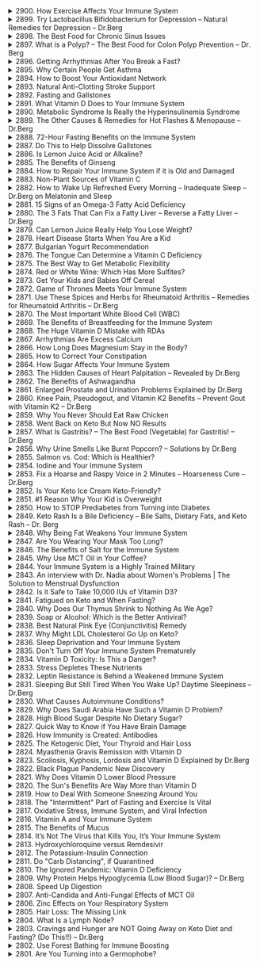 <details>
<summary>2900. How Exercise Affects Your Immune System</summary><br>

<a href="https://www.youtube.com/watch?v=q8ikSYtVExs" target="_blank">
    <img src="https://img.youtube.com/vi/q8ikSYtVExs/maxresdefault.jpg" atl="[Youtube]" width="200">
</a>


</details>

<details>
<summary>2899. Try Lactobacillus Bifidobacterium for Depression – Natural Remedies for Depression – Dr.Berg</summary><br>

<a href="https://www.youtube.com/watch?v=bKZ7P9f1UU8" target="_blank">
    <img src="https://img.youtube.com/vi/bKZ7P9f1UU8/maxresdefault.jpg" atl="[Youtube]" width="200">
</a>


</details>

<details>
<summary>2898. The Best Food for Chronic Sinus Issues</summary><br>

<a href="https://www.youtube.com/watch?v=-A_qqTy4fEw" target="_blank">
    <img src="https://img.youtube.com/vi/-A_qqTy4fEw/maxresdefault.jpg" atl="[Youtube]" width="200">
</a>


</details>

<details>
<summary>2897. What is a Polyp? – The Best Food for Colon Polyp Prevention – Dr. Berg</summary><br>

<a href="https://www.youtube.com/watch?v=R7jp_VHJKkg" target="_blank">
    <img src="https://img.youtube.com/vi/R7jp_VHJKkg/maxresdefault.jpg" atl="[Youtube]" width="200">
</a>


</details>

<details>
<summary>2896. Getting Arrhythmias After You Break a Fast?</summary><br>

<a href="https://www.youtube.com/watch?v=0ZkA8zHXdtE" target="_blank">
    <img src="https://img.youtube.com/vi/0ZkA8zHXdtE/maxresdefault.jpg" atl="[Youtube]" width="200">
</a>


</details>

<details>
<summary>2895. Why Certain People Get Asthma</summary><br>

<a href="https://www.youtube.com/watch?v=c2w1A01lSmM" target="_blank">
    <img src="https://img.youtube.com/vi/c2w1A01lSmM/maxresdefault.jpg" atl="[Youtube]" width="200">
</a>


</details>

<details>
<summary>2894. How to Boost Your Antioxidant Network</summary><br>

<a href="https://www.youtube.com/watch?v=-cm-hpjK8gs" target="_blank">
    <img src="https://img.youtube.com/vi/-cm-hpjK8gs/maxresdefault.jpg" atl="[Youtube]" width="200">
</a>


</details>

<details>
<summary>2893. Natural Anti-Clotting Stroke Support</summary><br>

<a href="https://www.youtube.com/watch?v=wjTYVmU32qQ" target="_blank">
    <img src="https://img.youtube.com/vi/wjTYVmU32qQ/maxresdefault.jpg" atl="[Youtube]" width="200">
</a>


</details>

<details>
<summary>2892. Fasting and Gallstones</summary><br>

<a href="https://www.youtube.com/watch?v=2lGuXBwudKw" target="_blank">
    <img src="https://img.youtube.com/vi/2lGuXBwudKw/maxresdefault.jpg" atl="[Youtube]" width="200">
</a>


</details>

<details>
<summary>2891. What Vitamin D Does to Your Immune System</summary><br>

<a href="https://www.youtube.com/watch?v=EvGH3kG5u4c" target="_blank">
    <img src="https://img.youtube.com/vi/EvGH3kG5u4c/maxresdefault.jpg" atl="[Youtube]" width="200">
</a>


</details>

<details>
<summary>2890. Metabolic Syndrome Is Really the Hyperinsulinemia Syndrome</summary><br>

<a href="https://www.youtube.com/watch?v=P1gB0RTqi-I" target="_blank">
    <img src="https://img.youtube.com/vi/P1gB0RTqi-I/maxresdefault.jpg" atl="[Youtube]" width="200">
</a>


</details>

<details>
<summary>2889. The Other Causes & Remedies for Hot Flashes & Menopause – Dr.Berg</summary><br>

<a href="https://www.youtube.com/watch?v=M-9GzRP904g" target="_blank">
    <img src="https://img.youtube.com/vi/M-9GzRP904g/maxresdefault.jpg" atl="[Youtube]" width="200">
</a>


</details>

<details>
<summary>2888. 72-Hour Fasting Benefits on the Immune System</summary><br>

<a href="https://www.youtube.com/watch?v=q9tgNrgYOPI" target="_blank">
    <img src="https://img.youtube.com/vi/q9tgNrgYOPI/maxresdefault.jpg" atl="[Youtube]" width="200">
</a>


</details>

<details>
<summary>2887. Do This to Help Dissolve Gallstones</summary><br>

<a href="https://www.youtube.com/watch?v=j5C68hmOBy0" target="_blank">
    <img src="https://img.youtube.com/vi/j5C68hmOBy0/maxresdefault.jpg" atl="[Youtube]" width="200">
</a>


</details>

<details>
<summary>2886. Is Lemon Juice Acid or Alkaline?</summary><br>

<a href="https://www.youtube.com/watch?v=3UH0jatfoQI" target="_blank">
    <img src="https://img.youtube.com/vi/3UH0jatfoQI/maxresdefault.jpg" atl="[Youtube]" width="200">
</a>


</details>

<details>
<summary>2885. The Benefits of Ginseng</summary><br>

<a href="https://www.youtube.com/watch?v=o2itz0s7RP8" target="_blank">
    <img src="https://img.youtube.com/vi/o2itz0s7RP8/maxresdefault.jpg" atl="[Youtube]" width="200">
</a>


</details>

<details>
<summary>2884. How to Repair Your Immune System if it is Old and Damaged</summary><br>

<a href="https://www.youtube.com/watch?v=EdeBok0jOT0" target="_blank">
    <img src="https://img.youtube.com/vi/EdeBok0jOT0/maxresdefault.jpg" atl="[Youtube]" width="200">
</a>


</details>

<details>
<summary>2883. Non-Plant Sources of Vitamin C</summary><br>

<a href="https://www.youtube.com/watch?v=xVKsKzRBwag" target="_blank">
    <img src="https://img.youtube.com/vi/xVKsKzRBwag/maxresdefault.jpg" atl="[Youtube]" width="200">
</a>


</details>

<details>
<summary>2882. How to Wake Up Refreshed Every Morning – Inadequate Sleep – Dr.Berg on Melatonin and Sleep</summary><br>

<a href="https://www.youtube.com/watch?v=PxYQLRSsdus" target="_blank">
    <img src="https://img.youtube.com/vi/PxYQLRSsdus/maxresdefault.jpg" atl="[Youtube]" width="200">
</a>


</details>

<details>
<summary>2881. 15 Signs of an Omega-3 Fatty Acid Deficiency</summary><br>

<a href="https://www.youtube.com/watch?v=aDmw9WiUfcE" target="_blank">
    <img src="https://img.youtube.com/vi/aDmw9WiUfcE/maxresdefault.jpg" atl="[Youtube]" width="200">
</a>


</details>

<details>
<summary>2880. The 3 Fats That Can Fix a Fatty Liver –  Reverse a Fatty Liver – Dr.Berg</summary><br>

<a href="https://www.youtube.com/watch?v=l6kfGsAnV0w" target="_blank">
    <img src="https://img.youtube.com/vi/l6kfGsAnV0w/maxresdefault.jpg" atl="[Youtube]" width="200">
</a>


</details>

<details>
<summary>2879. Can Lemon Juice Really Help You Lose Weight?</summary><br>

<a href="https://www.youtube.com/watch?v=2Z6xbpuUsds" target="_blank">
    <img src="https://img.youtube.com/vi/2Z6xbpuUsds/maxresdefault.jpg" atl="[Youtube]" width="200">
</a>


</details>

<details>
<summary>2878. Heart Disease Starts When You Are a Kid</summary><br>

<a href="https://www.youtube.com/watch?v=bXDqiZGkBZw" target="_blank">
    <img src="https://img.youtube.com/vi/bXDqiZGkBZw/maxresdefault.jpg" atl="[Youtube]" width="200">
</a>


</details>

<details>
<summary>2877. Bulgarian Yogurt Recommendation</summary><br>

<a href="https://www.youtube.com/watch?v=rHlQ6Ea9oWw" target="_blank">
    <img src="https://img.youtube.com/vi/rHlQ6Ea9oWw/maxresdefault.jpg" atl="[Youtube]" width="200">
</a>


</details>

<details>
<summary>2876. The Tongue Can Determine a Vitamin C Deficiency</summary><br>

<a href="https://www.youtube.com/watch?v=T1YLaPKNJx8" target="_blank">
    <img src="https://img.youtube.com/vi/T1YLaPKNJx8/maxresdefault.jpg" atl="[Youtube]" width="200">
</a>


</details>

<details>
<summary>2875. The Best Way to Get Metabolic Flexibility</summary><br>

<a href="https://www.youtube.com/watch?v=PqtS67ov0XU" target="_blank">
    <img src="https://img.youtube.com/vi/PqtS67ov0XU/maxresdefault.jpg" atl="[Youtube]" width="200">
</a>


</details>

<details>
<summary>2874. Red or White Wine: Which Has More Sulfites?</summary><br>

<a href="https://www.youtube.com/watch?v=iMj5Edcc2bw" target="_blank">
    <img src="https://img.youtube.com/vi/iMj5Edcc2bw/maxresdefault.jpg" atl="[Youtube]" width="200">
</a>


</details>

<details>
<summary>2873. Get Your Kids and Babies Off Cereal</summary><br>

<a href="https://www.youtube.com/watch?v=E2vfxw6pY3g" target="_blank">
    <img src="https://img.youtube.com/vi/E2vfxw6pY3g/maxresdefault.jpg" atl="[Youtube]" width="200">
</a>


</details>

<details>
<summary>2872. Game of Thrones Meets Your Immune System</summary><br>

<a href="https://www.youtube.com/watch?v=VON01PTcu2g" target="_blank">
    <img src="https://img.youtube.com/vi/VON01PTcu2g/maxresdefault.jpg" atl="[Youtube]" width="200">
</a>


</details>

<details>
<summary>2871. Use These Spices and Herbs for Rheumatoid Arthritis – Remedies for Rheumatoid Arthritis – Dr.Berg</summary><br>

<a href="https://www.youtube.com/watch?v=dMygKOOhcgA" target="_blank">
    <img src="https://img.youtube.com/vi/dMygKOOhcgA/maxresdefault.jpg" atl="[Youtube]" width="200">
</a>


</details>

<details>
<summary>2870. The Most Important White Blood Cell (WBC)</summary><br>

<a href="https://www.youtube.com/watch?v=3rFnlRtGDZs" target="_blank">
    <img src="https://img.youtube.com/vi/3rFnlRtGDZs/maxresdefault.jpg" atl="[Youtube]" width="200">
</a>


</details>

<details>
<summary>2869. The Benefits of Breastfeeding for the Immune System</summary><br>

<a href="https://www.youtube.com/watch?v=Cs-zHOB2Elc" target="_blank">
    <img src="https://img.youtube.com/vi/Cs-zHOB2Elc/maxresdefault.jpg" atl="[Youtube]" width="200">
</a>


</details>

<details>
<summary>2868. The Huge Vitamin D Mistake with RDAs</summary><br>

<a href="https://www.youtube.com/watch?v=wq1HcFAg4fQ" target="_blank">
    <img src="https://img.youtube.com/vi/wq1HcFAg4fQ/maxresdefault.jpg" atl="[Youtube]" width="200">
</a>


</details>

<details>
<summary>2867. Arrhythmias Are Excess Calcium</summary><br>

<a href="https://www.youtube.com/watch?v=6aaKbsrHLCo" target="_blank">
    <img src="https://img.youtube.com/vi/6aaKbsrHLCo/maxresdefault.jpg" atl="[Youtube]" width="200">
</a>


</details>

<details>
<summary>2866. How Long Does Magnesium Stay in the Body?</summary><br>

<a href="https://www.youtube.com/watch?v=Ul2MRZWnGCA" target="_blank">
    <img src="https://img.youtube.com/vi/Ul2MRZWnGCA/maxresdefault.jpg" atl="[Youtube]" width="200">
</a>


</details>

<details>
<summary>2865. How to Correct Your Constipation</summary><br>

<a href="https://www.youtube.com/watch?v=Fi0PLevPrbk" target="_blank">
    <img src="https://img.youtube.com/vi/Fi0PLevPrbk/maxresdefault.jpg" atl="[Youtube]" width="200">
</a>


</details>

<details>
<summary>2864. How Sugar Affects Your Immune System</summary><br>

<a href="https://www.youtube.com/watch?v=mqd-MdtES4s" target="_blank">
    <img src="https://img.youtube.com/vi/mqd-MdtES4s/maxresdefault.jpg" atl="[Youtube]" width="200">
</a>


</details>

<details>
<summary>2863. The Hidden Causes of Heart Palpitation – Revealed by Dr.Berg</summary><br>

<a href="https://www.youtube.com/watch?v=QiiCtjZ1y6I" target="_blank">
    <img src="https://img.youtube.com/vi/QiiCtjZ1y6I/maxresdefault.jpg" atl="[Youtube]" width="200">
</a>


</details>

<details>
<summary>2862. The Benefits of Ashwagandha</summary><br>

<a href="https://www.youtube.com/watch?v=3BjwBvy8mLs" target="_blank">
    <img src="https://img.youtube.com/vi/3BjwBvy8mLs/maxresdefault.jpg" atl="[Youtube]" width="200">
</a>


</details>

<details>
<summary>2861. Enlarged Prostate and Urination Problems Explained by Dr.Berg</summary><br>

<a href="https://www.youtube.com/watch?v=R3gnuGfhh88" target="_blank">
    <img src="https://img.youtube.com/vi/R3gnuGfhh88/maxresdefault.jpg" atl="[Youtube]" width="200">
</a>


</details>

<details>
<summary>2860. Knee Pain, Pseudogout, and Vitamin K2 Benefits – Prevent Gout with Vitamin K2 – Dr.Berg</summary><br>

<a href="https://www.youtube.com/watch?v=RXsc_ESNESw" target="_blank">
    <img src="https://img.youtube.com/vi/RXsc_ESNESw/maxresdefault.jpg" atl="[Youtube]" width="200">
</a>


</details>

<details>
<summary>2859. Why You Never Should Eat Raw Chicken</summary><br>

<a href="https://www.youtube.com/watch?v=ow2UidL4dVU" target="_blank">
    <img src="https://img.youtube.com/vi/ow2UidL4dVU/maxresdefault.jpg" atl="[Youtube]" width="200">
</a>


</details>

<details>
<summary>2858. Went Back on Keto But Now NO Results</summary><br>

<a href="https://www.youtube.com/watch?v=WGfsBEPdhXg" target="_blank">
    <img src="https://img.youtube.com/vi/WGfsBEPdhXg/maxresdefault.jpg" atl="[Youtube]" width="200">
</a>


</details>

<details>
<summary>2857. What Is Gastritis? – The Best Food (Vegetable) for Gastritis! – Dr.Berg</summary><br>

<a href="https://www.youtube.com/watch?v=B9SlvZ2wqUI" target="_blank">
    <img src="https://img.youtube.com/vi/B9SlvZ2wqUI/maxresdefault.jpg" atl="[Youtube]" width="200">
</a>


</details>

<details>
<summary>2856. Why Urine Smells Like Burnt Popcorn? – Solutions by Dr.Berg</summary><br>

<a href="https://www.youtube.com/watch?v=OlpexmireMA" target="_blank">
    <img src="https://img.youtube.com/vi/OlpexmireMA/maxresdefault.jpg" atl="[Youtube]" width="200">
</a>


</details>

<details>
<summary>2855. Salmon vs. Cod: Which is Healthier?</summary><br>

<a href="https://www.youtube.com/watch?v=6CgiMl-w3VI" target="_blank">
    <img src="https://img.youtube.com/vi/6CgiMl-w3VI/maxresdefault.jpg" atl="[Youtube]" width="200">
</a>


</details>

<details>
<summary>2854. Iodine and Your Immune System</summary><br>

<a href="https://www.youtube.com/watch?v=5QumHUBdHlw" target="_blank">
    <img src="https://img.youtube.com/vi/5QumHUBdHlw/maxresdefault.jpg" atl="[Youtube]" width="200">
</a>


</details>

<details>
<summary>2853. Fix a Hoarse and Raspy Voice in 2 Minutes – Hoarseness Cure – Dr.Berg</summary><br>

<a href="https://www.youtube.com/watch?v=oaDwhOWMRI8" target="_blank">
    <img src="https://img.youtube.com/vi/oaDwhOWMRI8/maxresdefault.jpg" atl="[Youtube]" width="200">
</a>


</details>

<details>
<summary>2852. Is Your Keto Ice Cream Keto-Friendly?</summary><br>

<a href="https://www.youtube.com/watch?v=d2SCICVqgPE" target="_blank">
    <img src="https://img.youtube.com/vi/d2SCICVqgPE/maxresdefault.jpg" atl="[Youtube]" width="200">
</a>


</details>

<details>
<summary>2851. #1 Reason Why Your Kid is Overweight</summary><br>

<a href="https://www.youtube.com/watch?v=YlQbaWbHpZo" target="_blank">
    <img src="https://img.youtube.com/vi/YlQbaWbHpZo/maxresdefault.jpg" atl="[Youtube]" width="200">
</a>


</details>

<details>
<summary>2850. How to STOP Prediabetes from Turning into Diabetes</summary><br>

<a href="https://www.youtube.com/watch?v=Swg05Gv0wMU" target="_blank">
    <img src="https://img.youtube.com/vi/Swg05Gv0wMU/maxresdefault.jpg" atl="[Youtube]" width="200">
</a>


</details>

<details>
<summary>2849. Keto Rash Is a Bile Deficiency – Bile Salts, Dietary Fats, and Keto Rash – Dr. Berg</summary><br>

<a href="https://www.youtube.com/watch?v=Xyeq2KA--IA" target="_blank">
    <img src="https://img.youtube.com/vi/Xyeq2KA--IA/maxresdefault.jpg" atl="[Youtube]" width="200">
</a>


</details>

<details>
<summary>2848. Why Being Fat Weakens Your Immune System</summary><br>

<a href="https://www.youtube.com/watch?v=_-bgyDgWOHM" target="_blank">
    <img src="https://img.youtube.com/vi/_-bgyDgWOHM/maxresdefault.jpg" atl="[Youtube]" width="200">
</a>


</details>

<details>
<summary>2847. Are You Wearing Your Mask Too Long?</summary><br>

<a href="https://www.youtube.com/watch?v=C-G8YT7xXTc" target="_blank">
    <img src="https://img.youtube.com/vi/C-G8YT7xXTc/maxresdefault.jpg" atl="[Youtube]" width="200">
</a>


</details>

<details>
<summary>2846. The Benefits of Salt for the Immune System</summary><br>

<a href="https://www.youtube.com/watch?v=UahudnzuJ8c" target="_blank">
    <img src="https://img.youtube.com/vi/UahudnzuJ8c/maxresdefault.jpg" atl="[Youtube]" width="200">
</a>


</details>

<details>
<summary>2845. Why Use MCT Oil in Your Coffee?</summary><br>

<a href="https://www.youtube.com/watch?v=cc2aJ57bYsM" target="_blank">
    <img src="https://img.youtube.com/vi/cc2aJ57bYsM/maxresdefault.jpg" atl="[Youtube]" width="200">
</a>


</details>

<details>
<summary>2844. Your Immune System is a Highly Trained Military</summary><br>

<a href="https://www.youtube.com/watch?v=QguprEZvK0Y" target="_blank">
    <img src="https://img.youtube.com/vi/QguprEZvK0Y/maxresdefault.jpg" atl="[Youtube]" width="200">
</a>


</details>

<details>
<summary>2843. An interview with Dr. Nadia about Women's Problems | The Solution to Menstrual Dysfunction</summary><br>

<a href="https://www.youtube.com/watch?v=UxDY7CrliRg" target="_blank">
    <img src="https://img.youtube.com/vi/UxDY7CrliRg/maxresdefault.jpg" atl="[Youtube]" width="200">
</a>


</details>

<details>
<summary>2842. Is it Safe to Take 10,000 IUs of Vitamin D3?</summary><br>

<a href="https://www.youtube.com/watch?v=gjJdzHIwDDU" target="_blank">
    <img src="https://img.youtube.com/vi/gjJdzHIwDDU/maxresdefault.jpg" atl="[Youtube]" width="200">
</a>


</details>

<details>
<summary>2841. Fatigued on Keto and When Fasting?</summary><br>

<a href="https://www.youtube.com/watch?v=uVEnZ9jvlpc" target="_blank">
    <img src="https://img.youtube.com/vi/uVEnZ9jvlpc/maxresdefault.jpg" atl="[Youtube]" width="200">
</a>


</details>

<details>
<summary>2840. Why Does Our Thymus Shrink to Nothing As We Age?</summary><br>

<a href="https://www.youtube.com/watch?v=0sN5J79L_oY" target="_blank">
    <img src="https://img.youtube.com/vi/0sN5J79L_oY/maxresdefault.jpg" atl="[Youtube]" width="200">
</a>


</details>

<details>
<summary>2839. Soap or Alcohol: Which is the Better Antiviral?</summary><br>

<a href="https://www.youtube.com/watch?v=ePuhBMVzp8A" target="_blank">
    <img src="https://img.youtube.com/vi/ePuhBMVzp8A/maxresdefault.jpg" atl="[Youtube]" width="200">
</a>


</details>

<details>
<summary>2838. Best Natural Pink Eye (Conjunctivitis) Remedy</summary><br>

<a href="https://www.youtube.com/watch?v=JrkwX9GeJ2Q" target="_blank">
    <img src="https://img.youtube.com/vi/JrkwX9GeJ2Q/maxresdefault.jpg" atl="[Youtube]" width="200">
</a>


</details>

<details>
<summary>2837. Why Might LDL Cholesterol Go Up on Keto?</summary><br>

<a href="https://www.youtube.com/watch?v=f9w9oIU5FAA" target="_blank">
    <img src="https://img.youtube.com/vi/f9w9oIU5FAA/maxresdefault.jpg" atl="[Youtube]" width="200">
</a>


</details>

<details>
<summary>2836. Sleep Deprivation and Your Immune System</summary><br>

<a href="https://www.youtube.com/watch?v=9AfBCiFgWCY" target="_blank">
    <img src="https://img.youtube.com/vi/9AfBCiFgWCY/maxresdefault.jpg" atl="[Youtube]" width="200">
</a>


</details>

<details>
<summary>2835. Don't Turn Off Your Immune System Prematurely</summary><br>

<a href="https://www.youtube.com/watch?v=r4n_kRlQ63Q" target="_blank">
    <img src="https://img.youtube.com/vi/r4n_kRlQ63Q/maxresdefault.jpg" atl="[Youtube]" width="200">
</a>


</details>

<details>
<summary>2834. Vitamin D Toxicity: Is This a Danger?</summary><br>

<a href="https://www.youtube.com/watch?v=-f4XYmrWIas" target="_blank">
    <img src="https://img.youtube.com/vi/-f4XYmrWIas/maxresdefault.jpg" atl="[Youtube]" width="200">
</a>


</details>

<details>
<summary>2833. Stress Depletes These Nutrients</summary><br>

<a href="https://www.youtube.com/watch?v=dJq--6nGFec" target="_blank">
    <img src="https://img.youtube.com/vi/dJq--6nGFec/maxresdefault.jpg" atl="[Youtube]" width="200">
</a>


</details>

<details>
<summary>2832. Leptin Resistance is Behind a Weakened Immune System</summary><br>

<a href="https://www.youtube.com/watch?v=mDuGK00f1dc" target="_blank">
    <img src="https://img.youtube.com/vi/mDuGK00f1dc/maxresdefault.jpg" atl="[Youtube]" width="200">
</a>


</details>

<details>
<summary>2831. Sleeping But Still Tired When You Wake Up? Daytime Sleepiness – Dr.Berg</summary><br>

<a href="https://www.youtube.com/watch?v=h2gHuT8qhmU" target="_blank">
    <img src="https://img.youtube.com/vi/h2gHuT8qhmU/maxresdefault.jpg" atl="[Youtube]" width="200">
</a>


</details>

<details>
<summary>2830. What Causes Autoimmune Conditions?</summary><br>

<a href="https://www.youtube.com/watch?v=JPuavnZFebo" target="_blank">
    <img src="https://img.youtube.com/vi/JPuavnZFebo/maxresdefault.jpg" atl="[Youtube]" width="200">
</a>


</details>

<details>
<summary>2829. Why Does Saudi Arabia Have Such a Vitamin D Problem?</summary><br>

<a href="https://www.youtube.com/watch?v=FqywVV5zQOs" target="_blank">
    <img src="https://img.youtube.com/vi/FqywVV5zQOs/maxresdefault.jpg" atl="[Youtube]" width="200">
</a>


</details>

<details>
<summary>2828. High Blood Sugar Despite No Dietary Sugar?</summary><br>

<a href="https://www.youtube.com/watch?v=2KfiNn9SF3o" target="_blank">
    <img src="https://img.youtube.com/vi/2KfiNn9SF3o/maxresdefault.jpg" atl="[Youtube]" width="200">
</a>


</details>

<details>
<summary>2827. Quick Way to Know if You Have Brain Damage</summary><br>

<a href="https://www.youtube.com/watch?v=O2hj98vV9pQ" target="_blank">
    <img src="https://img.youtube.com/vi/O2hj98vV9pQ/maxresdefault.jpg" atl="[Youtube]" width="200">
</a>


</details>

<details>
<summary>2826. How Immunity is Created: Antibodies</summary><br>

<a href="https://www.youtube.com/watch?v=Q8MC_KY8YY0" target="_blank">
    <img src="https://img.youtube.com/vi/Q8MC_KY8YY0/maxresdefault.jpg" atl="[Youtube]" width="200">
</a>


</details>

<details>
<summary>2825. The Ketogenic Diet, Your Thyroid and Hair Loss</summary><br>

<a href="https://www.youtube.com/watch?v=Zboz3hywisU" target="_blank">
    <img src="https://img.youtube.com/vi/Zboz3hywisU/maxresdefault.jpg" atl="[Youtube]" width="200">
</a>


</details>

<details>
<summary>2824. Myasthenia Gravis Remission with Vitamin D</summary><br>

<a href="https://www.youtube.com/watch?v=CeLaNjsKjNk" target="_blank">
    <img src="https://img.youtube.com/vi/CeLaNjsKjNk/maxresdefault.jpg" atl="[Youtube]" width="200">
</a>


</details>

<details>
<summary>2823. Scoliosis, Kyphosis, Lordosis and Vitamin D Explained by Dr.Berg</summary><br>

<a href="https://www.youtube.com/watch?v=pTVfEBjTWYE" target="_blank">
    <img src="https://img.youtube.com/vi/pTVfEBjTWYE/maxresdefault.jpg" atl="[Youtube]" width="200">
</a>


</details>

<details>
<summary>2822. Black Plague Pandemic New Discovery</summary><br>

<a href="https://www.youtube.com/watch?v=6IBdD_-wsjo" target="_blank">
    <img src="https://img.youtube.com/vi/6IBdD_-wsjo/maxresdefault.jpg" atl="[Youtube]" width="200">
</a>


</details>

<details>
<summary>2821. Why Does Vitamin D Lower Blood Pressure</summary><br>

<a href="https://www.youtube.com/watch?v=SqsK__FAEd0" target="_blank">
    <img src="https://img.youtube.com/vi/SqsK__FAEd0/maxresdefault.jpg" atl="[Youtube]" width="200">
</a>


</details>

<details>
<summary>2820. The Sun's Benefits Are Way More than Vitamin D</summary><br>

<a href="https://www.youtube.com/watch?v=uYP-VTctWq4" target="_blank">
    <img src="https://img.youtube.com/vi/uYP-VTctWq4/maxresdefault.jpg" atl="[Youtube]" width="200">
</a>


</details>

<details>
<summary>2819. How to Deal With Someone Sneezing Around You</summary><br>

<a href="https://www.youtube.com/watch?v=X3V1ZrTpcAY" target="_blank">
    <img src="https://img.youtube.com/vi/X3V1ZrTpcAY/maxresdefault.jpg" atl="[Youtube]" width="200">
</a>


</details>

<details>
<summary>2818. The "Intermittent" Part of Fasting and Exercise Is Vital</summary><br>

<a href="https://www.youtube.com/watch?v=VGpgme6YKV4" target="_blank">
    <img src="https://img.youtube.com/vi/VGpgme6YKV4/maxresdefault.jpg" atl="[Youtube]" width="200">
</a>


</details>

<details>
<summary>2817. Oxidative Stress, Immune System, and Viral Infection</summary><br>

<a href="https://www.youtube.com/watch?v=OlT2ToOPtco" target="_blank">
    <img src="https://img.youtube.com/vi/OlT2ToOPtco/maxresdefault.jpg" atl="[Youtube]" width="200">
</a>


</details>

<details>
<summary>2816. Vitamin A and Your Immune System</summary><br>

<a href="https://www.youtube.com/watch?v=N1Z39iHfq-4" target="_blank">
    <img src="https://img.youtube.com/vi/N1Z39iHfq-4/maxresdefault.jpg" atl="[Youtube]" width="200">
</a>


</details>

<details>
<summary>2815. The Benefits of Mucus</summary><br>

<a href="https://www.youtube.com/watch?v=oS-3LM6c5Ks" target="_blank">
    <img src="https://img.youtube.com/vi/oS-3LM6c5Ks/maxresdefault.jpg" atl="[Youtube]" width="200">
</a>


</details>

<details>
<summary>2814. It’s Not The Virus that Kills You, It’s Your Immune System</summary><br>

<a href="https://www.youtube.com/watch?v=NooTKyjlo6s" target="_blank">
    <img src="https://img.youtube.com/vi/NooTKyjlo6s/maxresdefault.jpg" atl="[Youtube]" width="200">
</a>


</details>

<details>
<summary>2813. Hydroxychloroquine versus Remdesivir</summary><br>

<a href="https://www.youtube.com/watch?v=iBma_0oAiMI" target="_blank">
    <img src="https://img.youtube.com/vi/iBma_0oAiMI/maxresdefault.jpg" atl="[Youtube]" width="200">
</a>


</details>

<details>
<summary>2812. The Potassium-Insulin Connection</summary><br>

<a href="https://www.youtube.com/watch?v=2AO00kkx2oE" target="_blank">
    <img src="https://img.youtube.com/vi/2AO00kkx2oE/maxresdefault.jpg" atl="[Youtube]" width="200">
</a>


</details>

<details>
<summary>2811. Do "Carb Distancing", if Quarantined</summary><br>

<a href="https://www.youtube.com/watch?v=n8FsCJISEYs" target="_blank">
    <img src="https://img.youtube.com/vi/n8FsCJISEYs/maxresdefault.jpg" atl="[Youtube]" width="200">
</a>


</details>

<details>
<summary>2810. The Ignored Pandemic: Vitamin D Deficiency</summary><br>

<a href="https://www.youtube.com/watch?v=BFjcC6Htlig" target="_blank">
    <img src="https://img.youtube.com/vi/BFjcC6Htlig/maxresdefault.jpg" atl="[Youtube]" width="200">
</a>


</details>

<details>
<summary>2809. Why Protein Helps Hypoglycemia (Low Blood Sugar)? – Dr.Berg</summary><br>

<a href="https://www.youtube.com/watch?v=mQA9XFp8_hE" target="_blank">
    <img src="https://img.youtube.com/vi/mQA9XFp8_hE/maxresdefault.jpg" atl="[Youtube]" width="200">
</a>


</details>

<details>
<summary>2808. Speed Up Digestion</summary><br>

<a href="https://www.youtube.com/watch?v=c1aVGlBUzOo" target="_blank">
    <img src="https://img.youtube.com/vi/c1aVGlBUzOo/maxresdefault.jpg" atl="[Youtube]" width="200">
</a>


</details>

<details>
<summary>2807. Anti-Candida and Anti-Fungal Effects of MCT Oil</summary><br>

<a href="https://www.youtube.com/watch?v=KMQpmRAs-aE" target="_blank">
    <img src="https://img.youtube.com/vi/KMQpmRAs-aE/maxresdefault.jpg" atl="[Youtube]" width="200">
</a>


</details>

<details>
<summary>2806. Zinc Effects on Your Respiratory System</summary><br>

<a href="https://www.youtube.com/watch?v=Th5eRWK-LVQ" target="_blank">
    <img src="https://img.youtube.com/vi/Th5eRWK-LVQ/maxresdefault.jpg" atl="[Youtube]" width="200">
</a>


</details>

<details>
<summary>2805. Hair Loss: The Missing Link</summary><br>

<a href="https://www.youtube.com/watch?v=rSsiz44ughE" target="_blank">
    <img src="https://img.youtube.com/vi/rSsiz44ughE/maxresdefault.jpg" atl="[Youtube]" width="200">
</a>


</details>

<details>
<summary>2804. What Is a Lymph Node?</summary><br>

<a href="https://www.youtube.com/watch?v=-Fu8EVSnt54" target="_blank">
    <img src="https://img.youtube.com/vi/-Fu8EVSnt54/maxresdefault.jpg" atl="[Youtube]" width="200">
</a>


</details>

<details>
<summary>2803. Cravings and Hunger are NOT Going Away on Keto Diet and Fasting? (Do This!!) – Dr.Berg</summary><br>

<a href="https://www.youtube.com/watch?v=BsZbIzk3drY" target="_blank">
    <img src="https://img.youtube.com/vi/BsZbIzk3drY/maxresdefault.jpg" atl="[Youtube]" width="200">
</a>


</details>

<details>
<summary>2802. Use Forest Bathing for Immune Boosting</summary><br>

<a href="https://www.youtube.com/watch?v=oukG5O3IvNE" target="_blank">
    <img src="https://img.youtube.com/vi/oukG5O3IvNE/maxresdefault.jpg" atl="[Youtube]" width="200">
</a>


</details>

<details>
<summary>2801. Are You Turning into a Germophobe?</summary><br>

<a href="https://www.youtube.com/watch?v=YyHMM-nfDnI" target="_blank">
    <img src="https://img.youtube.com/vi/YyHMM-nfDnI/maxresdefault.jpg" atl="[Youtube]" width="200">
</a>


</details>

